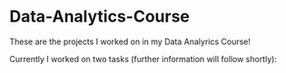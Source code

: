 # Data-Analytics-Course
These are the projects I worked on in my Data Analyrics Course!

Currently I worked on two tasks (further information will follow shortly):


